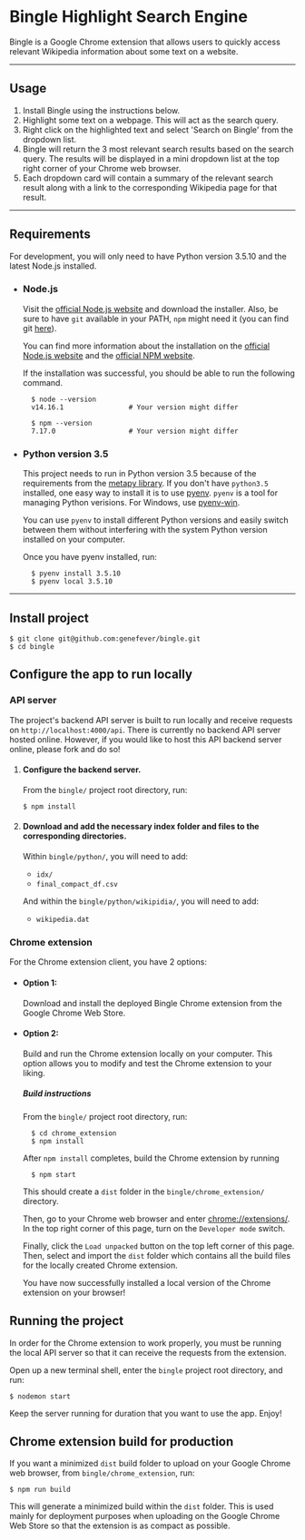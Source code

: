 # Bingle Highlight Search Engine

Bingle is a Google Chrome extension that allows users to quickly access relevant Wikipedia information about some text on a website.

---

## Usage

1. Install Bingle using the instructions below.
2. Highlight some text on a webpage. This will act as the search query.
3. Right click on the highlighted text and select 'Search on Bingle' from the dropdown list.
4. Bingle will return the 3 most relevant search results based on the search query. The results will be displayed in a mini dropdown list at the top right corner of your Chrome web browser.
5. Each dropdown card will contain a summary of the relevant search result along with a link to the corresponding Wikipedia page for that result.

---

## Requirements

For development, you will only need to have Python version 3.5.10 and the latest Node.js installed.

- ### Node.js

  Visit the [official Node.js website](https://nodejs.org/) and download the installer. Also, be sure to have `git` available in your PATH, `npm` might need it (you can find git [here](https://git-scm.com/)).

  You can find more information about the installation on the [official Node.js website](https://nodejs.org/) and the [official NPM website](https://npmjs.org/).

  If the installation was successful, you should be able to run the following command.

        $ node --version
        v14.16.1                # Your version might differ

        $ npm --version
        7.17.0                  # Your version might differ

- ### Python version 3.5

  This project needs to run in Python version 3.5 because of the requirements from the [metapy library](https://github.com/meta-toolkit/metapy). If you don't have `python3.5` installed, one easy way to install it is to use [pyenv](https://github.com/pyenv/pyenv). `pyenv` is a tool for managing Python verisions. For Windows, use [pyenv-win](https://github.com/pyenv/pyenv-installer).

  You can use `pyenv` to install different Python versions and easily switch between them without interfering with the system Python version installed on your computer.

  Once you have pyenv installed, run:

        $ pyenv install 3.5.10
        $ pyenv local 3.5.10

---

## Install project

    $ git clone git@github.com:genefever/bingle.git
    $ cd bingle

## Configure the app to run locally

### API server

The project's backend API server is built to run locally and receive requests on `http://localhost:4000/api`. There is currently no backend API server hosted online. However, if you would like to host this API backend server online, please fork and do so!

1.  #### Configure the backend server.

    From the `bingle/` project root directory, run:

        $ npm install

2.  #### Download and add the necessary index folder and files to the corresponding directories.

    Within `bingle/python/`, you will need to add:

    - `idx/`
    - `final_compact_df.csv`

    And within the `bingle/python/wikipidia/`, you will need to add:

    - `wikipedia.dat`

### Chrome extension

For the Chrome extension client, you have 2 options:

- #### Option 1:
  Download and install the deployed Bingle Chrome extension from the Google Chrome Web Store.
- #### Option 2:

  Build and run the Chrome extension locally on your computer. This option allows you to modify and test the Chrome extension to your liking.

  ##### Build instructions

  From the `bingle/` project root
  directory, run:

        $ cd chrome_extension
        $ npm install

  After `npm install` completes, build the Chrome extension by running

        $ npm start

  This should create a `dist` folder in the `bingle/chrome_extension/` directory.

  Then, go to your Chrome web browser and enter [chrome://extensions/](chrome://extensions/). In the top right corner of this page, turn on the `Developer mode` switch.

  Finally, click the `Load unpacked` button on the top left corner of this page. Then, select and import the `dist` folder which contains all the build files for the locally created Chrome extension.

  You have now successfully installed a local version of the Chrome extension on your browser!

## Running the project

In order for the Chrome extension to work properly, you must be running the local API server so that it can receive the requests from the extension.

Open up a new terminal shell, enter the `bingle` project root directory, and run:

    $ nodemon start

Keep the server running for duration that you want to use the app. Enjoy!

## Chrome extension build for production

If you want a minimized `dist` build folder to upload on your Google Chrome web browser, from `bingle/chrome_extension`, run:

    $ npm run build

This will generate a minimized build within the `dist` folder. This is used mainly for deployment purposes when uploading on the Google Chrome Web Store so that the extension is as compact as possible.
